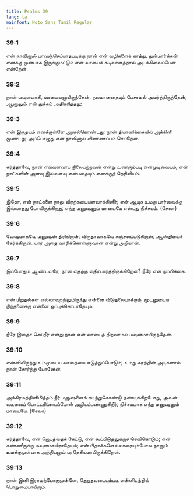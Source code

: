 ```yaml
---
title: Psalms 39
lang: ta
mainfont: Noto Sans Tamil Regular
---
```


###  39:1

என் நாவினால் பாவஞ்செய்யாதபடிக்கு நான் என் வழிகளைக் காத்து, துன்மார்க்கன் எனக்கு முன்பாக இருக்குமட்டும் என் வாயைக் கடிவாளத்தால் அடக்கிவைப்பேன் என்றேன்.

###  39:2

நான் மவுனமாகி, ஊமையனாயிருந்தேன், நலமானதையும் பேசாமல் அமர்ந்திருந்தேன்; ஆனாலும் என் துக்கம் அதிகரித்தது;

###  39:3

என் இருதயம் எனக்குள்ளே அனல்கொண்டது; நான் தியானிக்கையில் அக்கினி மூண்டது; அப்பொழுது என் நாவினால் விண்ணப்பம் செய்தேன்.

###  39:4

கர்த்தாவே, நான் எவ்வளவாய் நிலையற்றவன் என்று உணரும்படி என்முடிவையும், என் நாட்களின் அளவு இவ்வளவு என்பதையும் எனக்குத் தெரிவியும்.

###  39:5

இதோ, என் நாட்களை நாலு விரற்கடையளவாக்கினீர்; என் ஆயுசு உமது பார்வைக்கு இல்லாதது போலிருக்கிறது; எந்த மனுஷனும் மாயையே என்பது நிச்சயம். (சேலா)

###  39:6

வேஷமாகவே மனுஷன் திரிகிறான்; விருதாவாகவே சஞ்சலப்படுகிறான்; ஆஸ்தியைச் சேர்க்கிறான். யார் அதை வாரிக்கொள்ளுவான் என்று அறியான்.

###  39:7

இப்போதும் ஆண்டவரே, நான் எதற்கு எதிர்பார்த்திருக்கிறேன்? நீரே என் நம்பிக்கை.

###  39:8

என் மீறுதல்கள் எல்லாவற்றிலுமிருந்து என்னை விடுதலையாக்கும், மூடனுடைய நிந்தனைக்கு என்னை ஒப்புக்கொடாதேயும்.

###  39:9

நீரே இதைச் செய்தீர் என்று நான் என் வாயைத் திறவாமல் மவுனமாயிருந்தேன்.

###  39:10

என்னிலிருந்து உம்முடைய வாதையை எடுத்துப்போடும்; உமது கரத்தின் அடிகளால் நான் சோர்ந்து போனேன்.

###  39:11

அக்கிரமத்தினிமித்தம் நீர் மனுஷனைக் கடிந்துகொண்டு தண்டிக்கிறபோது, அவன் வடிவைப் பொட்டரிப்பைப்போல் அழியப்பண்ணுகிறீர்; நிச்சயமாக எந்த மனுஷனும் மாயையே. (சேலா)

###  39:12

கர்த்தாவே, என் ஜெபத்தைக் கேட்டு, என் கூப்பிடுதலுக்குச் செவிகொடும்; என் கண்ணீருக்கு மவுனமாயிராதேயும்; என் பிதாக்களெல்லாரையும்போல நானும் உமக்குமுன்பாக அந்நியனும் பரதேசியுமாயிருக்கிறேன்.

###  39:13

நான் இனி இராமற்போகுமுன்னே, தேறுதலடையும்படி என்னிடத்தில் பொறுமையாயிரும்.

